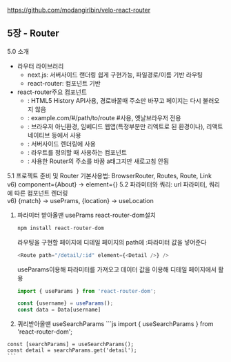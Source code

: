 https://github.com/modangirlbin/velo-react-router

## 5장 - Router
5.0 소개
- 라우터 라이브러리   
  - next.js: 서버사이드 랜더링 쉽게 구현가능, 파일경로/이름 기반 라우팅   
  - react-router: 컴포넌트 기반 
- react-router주요 컴포넌트
  - <BrowserRouter>: HTML5 History API사용, 경로바꿀때 주소만 바꾸고 페이지는 다시 불러오지 않음
  - <HashRouter>: example.com/#/path/to/route #사용, 옛날브라우저 전용
  - <MemoryRouter>: 브라우저 아닌환경, 임베디드 웹앱(특정부분만 리엑트로 된 환경이나), 리액트 네이티브 등에서 사용
  - <StaticRouter>: 서버사이드 렌더링에 사용
  - <Route>: 라우트를 정의할 때 사용하는 컴포넌트
  - <Link>: 사용한 Router의 주소를 바꿈 a태그지만 새로고침 안됨
5.1 프로젝트 준비 및 Router 기본사용법: BrowserRouter, Routes, Route, Link   
    v6) component={About} -> element={<Profile />}
5.2 파라미터와 쿼리: url 파라미터, 쿼리에 따른 컴포넌트 렌더링   
  v6) {match} -> usePrams, {location} -> useLocation   
  1. 파라미터 받아올땐 usePrams
    react-router-dom설치
      ```js
      npm install react-router-dom
      ```
      라우팅을 구현할 페이지에 디테일 페이지의 path에 :파라미터 값을 넣어준다
      ```js
      <Route path="/detail/:id" element={<Detail />} />
      ```
      useParams이용해 파라미터를 가져오고 데이터 값을 이용해 디테일 페이지에서 활용
      ```js
      import { useParams } from 'react-router-dom';

      const {username} = useParams();
      const data = Data[username]
      ```

  2. 쿼리받아올땐 useSearchParams
    ```js
    import { useSearchParams } from 'react-router-dom';

    const [searchParams] = useSearchParams();
    const detail = searchParams.get('detail');
    ```
    
